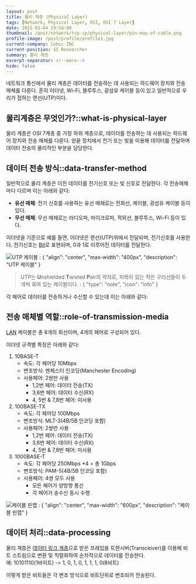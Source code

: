 ```yaml
---
layout: post
title: 물리 계층 (Physical Layer)
tags: [Network, Physical Layer, OSI, OSI 7 Layer]
date: 2021-02-04 19:54:00
thumbnail: /post/network/tcp-ip/physical-layer/pin-map-of-cable.png
profile-image: /post/profile/profile1.jpg
current-company: Cubic INC
current-position: SI Researcher
summary: 물리 계층
excerpt-separator: <!--more-->
hide: false
---
```

네트워크 통신에서 물리 계층은 데이터를 전송하는 데 사용되는 하드웨어 장치와 전송 매체를 다룬다.
흔히 이더넷, Wi-Fi, 블루투스, 광섬유 케이블 등이 있고 일반적으로 우리가 접하는 랜선(UTP)이다.
<!--more-->
## 물리계층은 무엇인가?::what-is-physical-layer

물리 계층은 OSI 7계층 중 가장 하위 계층으로, 데이터를 전송하는 데 사용되는 하드웨어 장치와 전송 매체를 다룬다.
양끝 장치에서 전기 또는 빛을 이용해 데이터를 전달하며 데이터 전송의 물리적인 부분을 담당한다.

## 데이터 전송 방식::data-transfer-method

일반적으로 물리 계층은 이진 데이터를 전기신호 또는 빛 신호로 전달한다. 각 전송매체 마다 다르며 이는 아래와 같다:

* **유선 매체**: 전기 신호를 사용하는 유선 매체로는 전화선, 케이블, 광섬유 케이블 등이 있다.
* **무선 매체**: 무선 매체로는 라디오파, 마이크로파, 적외선, 블루투스, Wi-Fi 등이 있다.

이더넷을 기준으로 예를 들면, 이더넷은 랜선(UTP)위에서 전달되며, 전기신호를 사용한다.
전기신호는 [Bit](/wiki/bit)로 표현되며, 0과 1로 이루어진 데이터를 전달한다.

![UTP 케이블](/post/network/tcp-ip/physical-layer/utp-cable.png)
: { "align": "center", "max-width": "400px", "description": "UTP 케이블" }

>UTP는 **U**nshielded **T**wisted **P**air의 약자로, 피복이 있는 작은 구리선들이 두 개씩 묶여 있는 케이블이다.
: { "type": "note", "icon": "info" }

각 페어로 데이터를 전송하거나 수신할 수 있는데 이는 아래와 같다:

## 전송 매체별 역할::role-of-transmission-media

[LAN]() 케이블은 총 8개의 회선이며,  4개의 페어로 구성되어 있다.

이더넷 규격별 특징은 아래와 같다:

1. 10BASE-T
   * 속도: 각 페어당 10Mbps
   * 변조방식: 멘체스터 인코딩(Manchester Encoding)
   * 사용페어: 2쌍만 사용
     * 1,2번 페어: 데이터 전송(TX)
     * 3,6번 페어: 데이터 수신(RX)
     * 4, 5번 & 7,8번 페어: 미사용
2. 100BASE-TX
   * 속도: 각 페어당 100Mbps
   * 변조방식: MLT-3(4B/5B 인코딩 포함) 
   * 사용페어: 2쌍만 사용
     * 1,2번 페어: 데이터 전송(TX)
     * 3,6번 페어: 데이터 수신(RX)
     * 4, 5번 & 7,8번 페어: 미사용
3. 1000BASE-T
   * 속도: 각 페어당 250Mbps *4 = 총 1Gbps
   * 변조방식: PAM-5(4B/5B 인코딩 포함)
   * 사용페어: 4쌍 모두 사용
     * 모든 페어가 양방향 통신
     * 각 페어가 송수신 동시 수행

![케이블 핀맵](/post/network/tcp-ip/physical-layer/pin-map-of-cable.png)
: { "align": "center", "max-width": "600px", "description": "케이블 핀맵" }

## 데이터 처리::data-processing

물리 계층은 [데이터 링크 계층](/docs/network/tcp-ip/data-link-layer)으로 받은 프레임을 트랜시버(Transceiver)를 이용해 비트 스트림으로 변환 및 직렬화하여 순차적으로 데이터를 전송한다.  
예: 10101110(1바이트) -> 1, 0, 1, 0, 1, 1, 1, 0(8비트)

이렇게 받은 비트들은 각 변조 방식으로 비트단위로 변조되어 전송된다.



